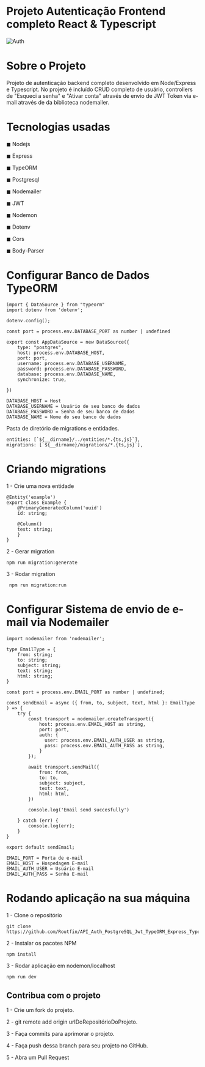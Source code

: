 # Projeto Autenticação Frontend completo React & Typescript

![Auth](https://user-images.githubusercontent.com/99502194/184500622-29c2e3e0-44c3-4f3f-8632-ad1fd98b2caa.png)

# Sobre o Projeto

Projeto de autenticação backend completo desenvolvido em Node/Express e Typescript. 
No projeto é incluído CRUD completo de usuário, controllers de "Esqueci a senha" e "Ativar conta" através de envio de JWT Token via e-mail através de 
da biblioteca nodemailer.

# Tecnologias usadas

 <p>◼ Nodejs </p>
 ◼ Express </p>
 ◼ TypeORM </p>
 ◼ Postgresql </p>
 ◼ Nodemailer </p>
 ◼ JWT </p>
 ◼ Nodemon </p>
 ◼ Dotenv </p>
 ◼ Cors </p>
 ◼ Body-Parser </p>

# Configurar Banco de Dados TypeORM

```
import { DataSource } from "typeorm"
import dotenv from 'dotenv';

dotenv.config();

const port = process.env.DATABASE_PORT as number | undefined

export const AppDataSource = new DataSource({
    type: "postgres",
    host: process.env.DATABASE_HOST,
    port: port,
    username: process.env.DATABASE_USERNAME,
    password: process.env.DATABASE_PASSWORD,
    database: process.env.DATABASE_NAME,
    synchronize: true,

})
```

```
DATABASE_HOST = Host 
DATABASE_USERNAME = Usuário de seu banco de dados
DATABASE_PASSWORD = Senha de seu banco de dados
DATABASE_NAME = Nome do seu banco de dados
```

Pasta de diretório de migrations e entidades.

```
entities: [`${__dirname}/../entities/*.{ts,js}`],
migrations: [`${__dirname}/migrations/*.{ts,js}`],
```


# Criando migrations

1 - Crie uma nova entidade

```
@Entity('example')
export class Example {
    @PrimaryGeneratedColumn('uuid')
    id: string;

    @Column()
    test: string;
    }
}
```
2 - Gerar migration

    npm run migration:generate

3 - Rodar migration

     npm run migration:run

# Configurar Sistema de envio de e-mail via Nodemailer

```
import nodemailer from 'nodemailer';

type EmailType = {
    from: string;
    to: string;
    subject: string;
    text: string;
    html: string;
}

const port = process.env.EMAIL_PORT as number | undefined;

const sendEmail = async ({ from, to, subject, text, html }: EmailType ) => {
    try {
        const transport = nodemailer.createTransport({
            host: process.env.EMAIL_HOST as string,
            port: port,
            auth: {
              user: process.env.EMAIL_AUTH_USER as string,
              pass: process.env.EMAIL_AUTH_PASS as string,
            }
        });

        await transport.sendMail({
            from: from,
            to: to,
            subject: subject,
            text: text,
            html: html,
        })
    
        console.log('Email send succesfully')
        
    } catch (err) {
        console.log(err);
    }
}

export default sendEmail;
```

```
EMAIL_PORT = Porta de e-mail
EMAIL_HOST = Hospedagem E-mail
EMAIL_AUTH_USER = Usuário E-mail
EMAIL_AUTH_PASS = Senha E-mail
```
# Rodando aplicação na sua máquina

1 - Clone o repositório

    git clone https://github.com/Routfin/API_Auth_PostgreSQL_Jwt_TypeORM_Express_Typescript.git

2 - Instalar os pacotes NPM

    npm install 
    
3 - Rodar aplicação em nodemon/localhost
    
    npm run dev
    
## Contribua com o projeto

1 - Crie um fork do projeto.

2 - git remote add origin urlDoRepositórioDoProjeto.

3 - Faça commits para aprimorar o projeto.

4 - Faça push dessa branch para seu projeto no GitHub.

5 - Abra um Pull Request
